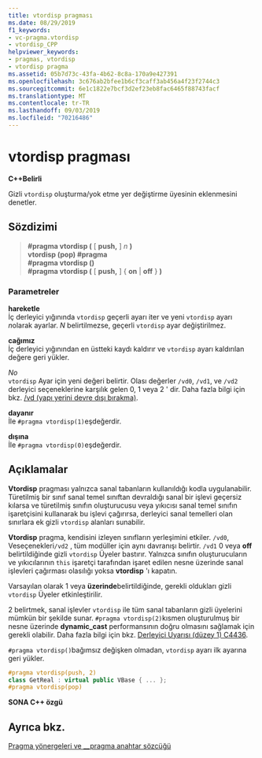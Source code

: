 ```yaml
---
title: vtordisp pragması
ms.date: 08/29/2019
f1_keywords:
- vc-pragma.vtordisp
- vtordisp_CPP
helpviewer_keywords:
- pragmas, vtordisp
- vtordisp pragma
ms.assetid: 05b7d73c-43fa-4b62-8c8a-170a9e427391
ms.openlocfilehash: 3c676ab2bfee1b6cf3caff3ab456a4f23f2744c3
ms.sourcegitcommit: 6e1c1822e7bcf3d2ef23eb8fac6465f88743facf
ms.translationtype: MT
ms.contentlocale: tr-TR
ms.lasthandoff: 09/03/2019
ms.locfileid: "70216486"
---
```

# <a name="vtordisp-pragma"></a>vtordisp pragması

**C++Belirli**

Gizli `vtordisp` oluşturma/yok etme yer değiştirme üyesinin eklenmesini denetler.

## <a name="syntax"></a>Sözdizimi

> **#pragma vtordisp (** [ **push,** ] *n* **)** \
> **vtordisp (pop) #pragma**\
> **#pragma vtordisp ()** \
> **#pragma vtordisp (** [ **push,** ] { **on** | **off** } **)**

### <a name="parameters"></a>Parametreler

**hareketle**\
İç derleyici yığınında `vtordisp` geçerli ayarı iter ve yeni `vtordisp` ayarı *n*olarak ayarlar.  *N* belirtilmezse, geçerli `vtordisp` ayar değiştirilmez.

**cağımız**\
İç derleyici yığınından en üstteki kaydı kaldırır ve `vtordisp` ayarı kaldırılan değere geri yükler.

*No*\
`vtordisp` Ayar için yeni değeri belirtir. Olası değerler `/vd0`, `/vd1`, ve `/vd2` derleyici seçeneklerine karşılık gelen 0, 1 veya 2 ' dir. Daha fazla bilgi için bkz. [/vd (yapı yerini devre dışı bırakma)](../build/reference/vd-disable-construction-displacements.md).

**dayanır**\
İle `#pragma vtordisp(1)`eşdeğerdir.

**dışına**\
İle `#pragma vtordisp(0)`eşdeğerdir.

## <a name="remarks"></a>Açıklamalar

**Vtordisp** pragması yalnızca sanal tabanların kullanıldığı kodla uygulanabilir. Türetilmiş bir sınıf sanal temel sınıftan devraldığı sanal bir işlevi geçersiz kılarsa ve türetilmiş sınıfın oluşturucusu veya yıkıcısı sanal temel sınıfın işaretçisini kullanarak bu işlevi çağırırsa, derleyici sanal temelleri olan sınırlara ek gizli `vtordisp` alanları sunabilir.

**Vtordisp** pragma, kendisini izleyen sınıfların yerleşimini etkiler. `/vd0`, Veseçenekleri`/vd2` , tüm modüller için aynı davranışı belirtir. `/vd1` 0 veya **off** belirtildiğinde gizli `vtordisp` Üyeler bastırır. Yalnızca sınıfın oluşturucuların ve yıkıcılarının `this` işaretçi tarafından işaret edilen nesne üzerinde sanal işlevleri çağırması olasılığı yoksa **vtordisp** 'ı kapatın.

Varsayılan olarak 1 veya **üzerinde**belirtildiğinde, gerekli oldukları gizli `vtordisp` Üyeler etkinleştirilir.

2 belirtmek, sanal işlevler `vtordisp` ile tüm sanal tabanların gizli üyelerini mümkün bir şekilde sunar.  `#pragma vtordisp(2)`kısmen oluşturulmuş bir nesne üzerinde **dynamic_cast** performansının doğru olmasını sağlamak için gerekli olabilir. Daha fazla bilgi için bkz. [Derleyici Uyarısı (düzey 1) C4436](../error-messages/compiler-warnings/compiler-warning-level-1-c4436.md).

`#pragma vtordisp()`bağımsız değişken olmadan, `vtordisp` ayarı ilk ayarına geri yükler.

```cpp
#pragma vtordisp(push, 2)
class GetReal : virtual public VBase { ... };
#pragma vtordisp(pop)
```

**SONA C++ özgü**

## <a name="see-also"></a>Ayrıca bkz.

[Pragma yönergeleri ve __pragma anahtar sözcüğü](../preprocessor/pragma-directives-and-the-pragma-keyword.md)
